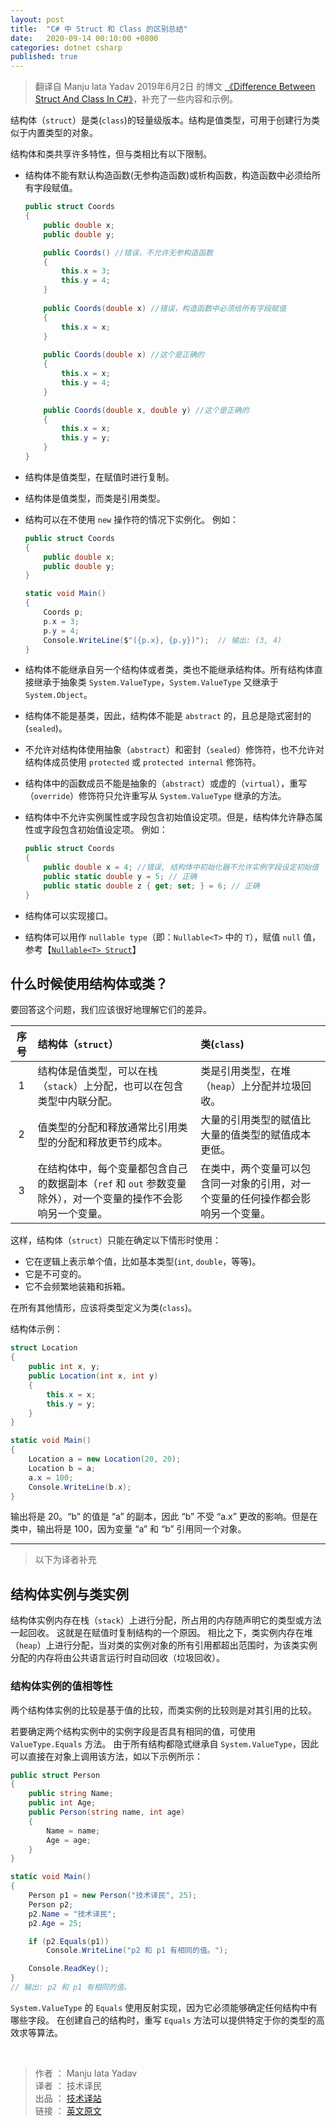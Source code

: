 ```yaml
---
layout: post
title:  "C# 中 Struct 和 Class 的区别总结"
date:   2020-09-14 00:10:00 +0800
categories: dotnet csharp
published: true
---
```


> 翻译自 Manju lata Yadav 2019年6月2日 的博文 [《Difference Between Struct And Class In C#》](https://www.c-sharpcorner.com/blogs/difference-between-struct-and-class-in-c-sharp)，补充了一些内容和示例。

结构体（`struct`）是类(`class`)的轻量级版本。结构是值类型，可用于创建行为类似于内置类型的对象。

结构体和类共享许多特性，但与类相比有以下限制。

- 结构体不能有默认构造函数(无参构造函数)或析构函数，构造函数中必须给所有字段赋值。

    ```csharp
    public struct Coords
    {
        public double x;
        public double y;
    
        public Coords() //错误，不允许无参构造函数
        {
            this.x = 3;
            this.y = 4;
        }
        
        public Coords(double x) //错误，构造函数中必须给所有字段赋值
        {
            this.x = x;
        }
        
        public Coords(double x) //这个是正确的
        {
            this.x = x;
            this.y = 4;
        }
    
        public Coords(double x, double y) //这个是正确的
        {
            this.x = x;
            this.y = y;
        }
    }
    ```

- 结构体是值类型，在赋值时进行复制。
- 结构体是值类型，而类是引用类型。
- 结构可以在不使用 `new` 操作符的情况下实例化。
    例如：
    
    ```csharp
    public struct Coords
    {
        public double x;
        public double y;
    }
    
    static void Main()
    {
        Coords p;
        p.x = 3;
        p.y = 4;
        Console.WriteLine($"({p.x}, {p.y})");  // 输出: (3, 4)
    }
    ```
    
- 结构体不能继承自另一个结构体或者类，类也不能继承结构体。所有结构体直接继承于抽象类 `System.ValueType`，`System.ValueType` 又继承于 `System.Object`。
- 结构体不能是基类，因此，结构体不能是 `abstract` 的，且总是隐式密封的(`sealed`)。
- 不允许对结构体使用抽象（`abstract`）和密封（`sealed`）修饰符，也不允许对结构体成员使用 `protected` 或 `protected internal` 修饰符。
- 结构体中的函数成员不能是抽象的（`abstract`）或虚的（`virtual`），重写（`override`）修饰符只允许重写从 `System.ValueType` 继承的方法。
- 结构体中不允许实例属性或字段包含初始值设定项。但是，结构体允许静态属性或字段包含初始值设定项。
    例如：
    ```csharp
    public struct Coords
    {
        public double x = 4; //错误, 结构体中初始化器不允许实例字段设定初始值
        public static double y = 5; // 正确
        public static double z { get; set; } = 6; // 正确
    }
    ```
    
- 结构体可以实现接口。
- 结构体可以用作 `nullable type`（即：`Nullable<T>` 中的 `T`），赋值 `null` 值，参考【[`Nullable<T> Struct`](https://docs.microsoft.com/en-us/dotnet/api/system.nullable-1?view=netcore-3.1)】

## 什么时候使用结构体或类？

要回答这个问题，我们应该很好地理解它们的差异。

| 序号 | 结构体（`struct`）                                           | 类(`class`)                                                  |
| :--: | :----------------------------------------------------------- | :----------------------------------------------------------- |
|  1   | 结构体是值类型，可以在栈（`stack`）上分配，也可以在包含类型中内联分配。 | 类是引用类型，在堆（`heap`）上分配并垃圾回收。               |
|  2   | 值类型的分配和释放通常比引用类型的分配和释放更节约成本。     | 大量的引用类型的赋值比大量的值类型的赋值成本更低。           |
|  3   | 在结构体中，每个变量都包含自己的数据副本（`ref` 和 `out` 参数变量除外），对一个变量的操作不会影响另一个变量。 | 在类中，两个变量可以包含同一对象的引用，对一个变量的任何操作都会影响另一个变量。 |

这样，结构体（`struct`）只能在确定以下情形时使用：

- 它在逻辑上表示单个值，比如基本类型(`int`, `double`，等等)。
- 它是不可变的。
- 它不会频繁地装箱和拆箱。

在所有其他情形，应该将类型定义为类(`class`)。

结构体示例：
```csharp
struct Location
{
    public int x, y;
    public Location(int x, int y)
    {
        this.x = x;
        this.y = y;
    }
}

static void Main()
{
    Location a = new Location(20, 20);
    Location b = a;
    a.x = 100;
    Console.WriteLine(b.x);
}
```

输出将是 20。“b” 的值是 “a” 的副本，因此 “b” 不受 “a.x” 更改的影响。但是在类中，输出将是 100，因为变量 “a” 和 “b” 引用同一个对象。

---

> 以下为译者补充

## 结构体实例与类实例

结构体实例内存在栈（`stack`）上进行分配，所占用的内存随声明它的类型或方法一起回收。 这就是在赋值时复制结构的一个原因。 相比之下，类实例内存在堆（`heap`）上进行分配，当对类的实例对象的所有引用都超出范围时，为该类实例分配的内存将由公共语言运行时自动回收（垃圾回收）。

### 结构体实例的值相等性

两个结构体实例的比较是基于值的比较，而类实例的比较则是对其引用的比较。

若要确定两个结构实例中的实例字段是否具有相同的值，可使用 `ValueType.Equals` 方法。 由于所有结构都隐式继承自 `System.ValueType`，因此可以直接在对象上调用该方法，如以下示例所示：

```csharp
public struct Person
{
    public string Name;
    public int Age;
    public Person(string name, int age)
    {
        Name = name;
        Age = age;
    }
}

static void Main()
{
    Person p1 = new Person("技术译民", 25);
    Person p2;
    p2.Name = "技术译民";
    p2.Age = 25;

    if (p2.Equals(p1))
        Console.WriteLine("p2 和 p1 有相同的值。");

    Console.ReadKey();
}
// 输出: p2 和 p1 有相同的值。
```

`System.ValueType` 的 `Equals` 使用反射实现，因为它必须能够确定任何结构中有哪些字段。 在创建自己的结构时，重写 `Equals` 方法可以提供特定于你的类型的高效求等算法。

<br/>

> 作者 ： Manju lata Yadav <br/>
> 译者 ： 技术译民 <br/>
> 出品 ： [技术译站](https://ittranslator.cn/) <br/>
> 链接 ： [英文原文](https://www.c-sharpcorner.com/blogs/difference-between-struct-and-class-in-c-sharp)


<!-- [对象（C# 编程指南）](https://docs.microsoft.com/zh-cn/dotnet/csharp/programming-guide/classes-and-structs/objects)
[结构类型（C# 参考）](https://docs.microsoft.com/zh-cn/dotnet/csharp/language-reference/builtin-types/struct) -->